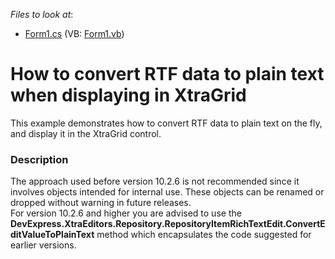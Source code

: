 <!-- default file list -->
*Files to look at*:

* [Form1.cs](./CS/WindowsApplication289/Form1.cs) (VB: [Form1.vb](./VB/WindowsApplication289/Form1.vb))
<!-- default file list end -->
# How to convert RTF data to plain text when displaying in XtraGrid


<p>This example demonstrates how to convert RTF data to plain text on the fly, and display it in the XtraGrid control.</p>


<h3>Description</h3>

<p>The approach used before version 10.2.6 is not recommended since it involves objects intended for internal use. These objects can be renamed or dropped without warning in future releases.<br />
For version 10.2.6 and higher you are advised to use the <strong>DevExpress.XtraEditors.Repository.RepositoryItemRichTextEdit.ConvertEditValueToPlainText</strong> method which encapsulates the code suggested for earlier versions.</p><br />


<br/>


